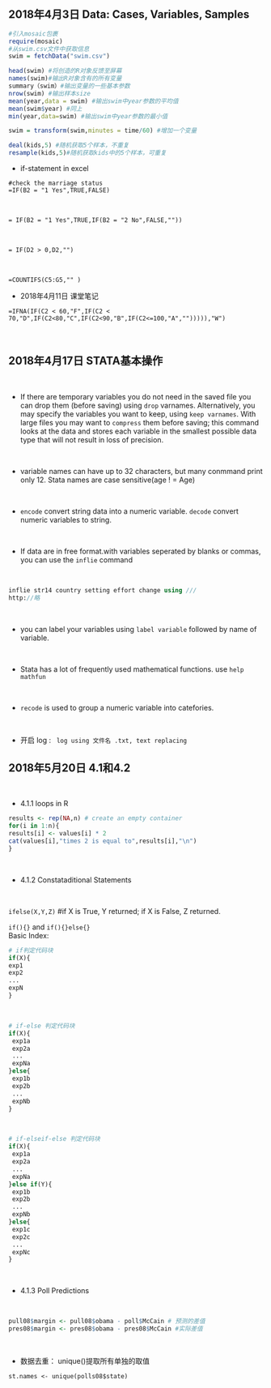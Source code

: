 2018年4月3日 Data: Cases, Variables, Samples
------------------------------------------
```r
#引入mosaic包裹
require(mosaic)
#从swim.csv文件中获取信息
swim = fetchData("swim.csv")

head(swim) #将创造的R对象反馈至屏幕
names(swim)#输出R对象含有的所有变量
summary（swim）#输出变量的一些基本参数
nrow(swim) #输出样本size
mean(year,data = swim) #输出swim中year参数的平均值
mean(swim$year) #同上
min(year,data=swim) #输出swim中year参数的最小值

swim = transform(swim,minutes = time/60) #增加一个变量

deal(kids,5) #随机获取5个样本，不重复
resample(kids,5)#随机获取kids中的5个样本，可重复
```

* if-statement in excel
```
#check the marriage status 
=IF(B2 = "1 Yes",TRUE,FALSE)
```
<br>

```
= IF(B2 = "1 Yes",TRUE,IF(B2 = "2 No",FALSE,""))
```
<br>

```
= IF(D2 > 0,D2,"")
```
<br>

```
=COUNTIFS(C5:G5,"" )
```

* 2018年4月11日 课堂笔记
```
=IFNA(IF(C2 < 60,"F",IF(C2 < 70,"D",IF(C2<80,"C",IF(C2<90,"B",IF(C2<=100,"A",""))))),"W")
```
<br>

2018年4月17日 STATA基本操作
------------------------
<br>

* If there are temporary variables you do not need in the saved file you can drop them (before saving) using ``drop`` varnames. Alternatively, you may specify the variables you want to keep, using ``keep varnames``. With large files you may want to ``compress`` them before saving; this command looks at the data and stores each variable in the smallest possible data type that will not result in loss of precision.
<br>

* variable names can have up to 32 characters, but many conmmand print only 12. Stata names are case sensitive(age ! = Age)
<br>

* ``encode`` convert string data into a numeric variable. ``decode`` convert numeric variables to string.
<br>

* If data are in free format.with variables seperated by blanks or commas, you can use the ``inflie`` command
<br>

```stata
inflie str14 country setting effort change using ///
http://略
```

<br>

* you can label your variables using ``label variable`` followed by name of variable.
<br>

* Stata has a lot of frequently used mathematical functions. use ``help mathfun``
<br>

* ``recode`` is used to group a numeric variable into catefories.
<br>

* 开启 log : `` log using 文件名 .txt, text replacing``

2018年5月20日 4.1和4.2
---------------------
<br>

* 4.1.1 loops in R

```r
results <- rep(NA,n) # create an empty container
for(i in 1:n){
results[i] <- values[i] * 2
cat(values[i],"times 2 is equal to",results[i],"\n")
}
```
<br>

* 4.1.2 Constataditional Statements
<br>

``ifelse(X,Y,Z)``  #if X is True, Y returned; if X is False, Z returned.
<br>

`` if(){} ``  and  `` if(){}else{} ``
<br>
Basic Index:
<br>

```r
# if判定代码块
if(X){
exp1
exp2
...
expN
}
```
<br>

```r
# if-else 判定代码块
if(X){
 exp1a
 exp2a
 ...
 expNa
}else{
 exp1b
 exp2b
 ...
 expNb
}
```
<br>

```r
# if-elseif-else 判定代码块
if(X){
 exp1a
 exp2a
 ...
 expNa
}else if(Y){
 exp1b
 exp2b
 ...
 expNb
}else{
 exp1c
 exp2c
 ...
 expNc
}
```
<br>

* 4.1.3 Poll Predictions
<br>

```r
pull08$margin <- pull08$obama - poll$McCain # 预测的差值
pres08$margin <- pres08$obama - pres08$McCain #实际差值
```
<br>

* 数据去重： unique()提取所有单独的取值

``st.names <- unique(polls08$state)``
